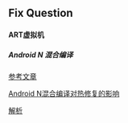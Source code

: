 ## Fix Question

#### ART虚拟机

##### Android N 混合编译

[参考文章](https://www.infoq.cn/news/2016/04/android-n-aot-jit/)

[Android N混合编译对热修复的影响](https://github.com/WeMobileDev/article/blob/master/Android_N%E6%B7%B7%E5%90%88%E7%BC%96%E8%AF%91%E4%B8%8E%E5%AF%B9%E7%83%AD%E8%A1%A5%E4%B8%81%E5%BD%B1%E5%93%8D%E8%A7%A3%E6%9E%90.md)

[解析](https://huanle19891345.github.io/en/android/art/2%E7%B1%BB%E5%8A%A0%E8%BD%BD/android_n%E6%B7%B7%E5%90%88%E7%BC%96%E8%AF%91%E4%B8%8E%E5%AF%B9%E7%83%AD%E8%A1%A5%E4%B8%81%E5%BD%B1%E5%93%8D%E8%A7%A3%E6%9E%90/)